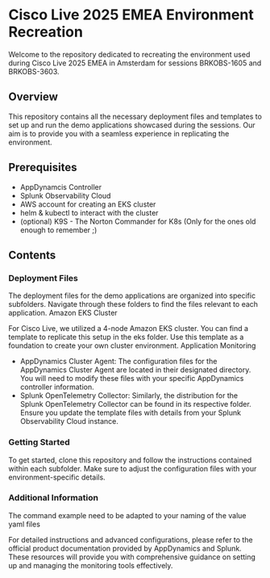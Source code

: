 # Cisco Live 2025 EMEA Environment Recreation

Welcome to the repository dedicated to recreating the environment used during Cisco Live 2025 EMEA in Amsterdam for sessions BRKOBS-1605 and BRKOBS-3603.

## Overview

This repository contains all the necessary deployment files and templates to set up and run the demo applications showcased during the sessions. Our aim is to provide you with a seamless experience in replicating the environment.

## Prerequisites

- AppDynamcis Controller
- Splunk Observability Cloud
- AWS account for creating an EKS cluster
- helm & kubectl to interact with the cluster
- (optional) K9S - The Norton Commander for K8s (Only for the ones old enough to remember ;)  

## Contents
### Deployment Files

The deployment files for the demo applications are organized into specific subfolders. Navigate through these folders to find the files relevant to each application.
Amazon EKS Cluster

For Cisco Live, we utilized a 4-node Amazon EKS cluster. You can find a template to replicate this setup in the eks folder. Use this template as a foundation to create your own cluster environment.
Application Monitoring
- AppDynamics Cluster Agent: The configuration files for the AppDynamics Cluster Agent are located in their designated directory. You will need to modify these files with your specific AppDynamics controller information.
- Splunk OpenTelemetry Collector: Similarly, the distribution for the Splunk OpenTelemetry Collector can be found in its respective folder. Ensure you update the template files with details from your Splunk Observability Cloud instance.

### Getting Started

To get started, clone this repository and follow the instructions contained within each subfolder. Make sure to adjust the configuration files with your environment-specific details.

### Additional Information

The command example need to be adapted to your naming of the value yaml files

For detailed instructions and advanced configurations, please refer to the official product documentation provided by AppDynamics and Splunk. These resources will provide you with comprehensive guidance on setting up and managing the monitoring tools effectively.
